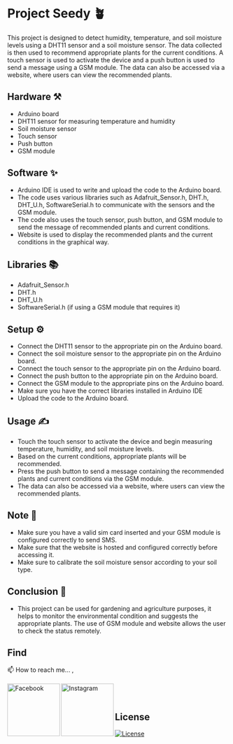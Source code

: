# Project Seedy 🪴

This project is designed to detect humidity, temperature, and soil moisture levels using a DHT11 sensor and a soil moisture sensor. The data collected is then used to recommend appropriate plants for the current conditions. A touch sensor is used to activate the device and a push button is used to send a message using a GSM module. The data can also be accessed via a website, where users can view the recommended plants.

## Hardware ⚒

- Arduino board
- DHT11 sensor for measuring temperature and humidity
- Soil moisture sensor
- Touch sensor
- Push button
- GSM module

## Software ✨

- Arduino IDE is used to write and upload the code to the Arduino board.
- The code uses various libraries such as Adafruit_Sensor.h, DHT.h, DHT_U.h, SoftwareSerial.h to communicate with the sensors and the GSM module.
- The code also uses the touch sensor, push button, and GSM module to send the message of recommended plants and current conditions.
- Website is used to display the recommended plants and the current conditions in the graphical way.

## Libraries 📚

- Adafruit_Sensor.h
- DHT.h
- DHT_U.h
- SoftwareSerial.h (if using a GSM module that requires it)

## Setup ⚙

- Connect the DHT11 sensor to the appropriate pin on the Arduino board.
- Connect the soil moisture sensor to the appropriate pin on the Arduino board.
- Connect the touch sensor to the appropriate pin on the Arduino board.
- Connect the push button to the appropriate pin on the Arduino board.
- Connect the GSM module to the appropriate pins on the Arduino board.
- Make sure you have the correct libraries installed in Arduino IDE
- Upload the code to the Arduino board.

## Usage ✍

- Touch the touch sensor to activate the device and begin measuring temperature, humidity, and soil moisture levels.
- Based on the current conditions, appropriate plants will be recommended.
- Press the push button to send a message containing the recommended plants and current conditions via the GSM module.
- The data can also be accessed via a website, where users can view the recommended plants.

## Note 📝

- Make sure you have a valid sim card inserted and your GSM module is configured correctly to send SMS.
- Make sure that the website is hosted and configured correctly before accessing it.
- Make sure to calibrate the soil moisture sensor according to your soil type.

## Conclusion 👑

- This project can be used for gardening and agriculture purposes, it helps to monitor the environmental condition and suggests the appropriate plants. The use of GSM module and website allows the user to check the status remotely.

## Find

📫 How to reach me... , </br></br>
<a href="https://www.facebook.com/sajeev.weerakoon.1/">
<img align="left" alt="Facebook" width="120px" src="https://img.shields.io/badge/Facebook-1877F2?style=for-the-badge&logo=facebook&logoColor=white" />
</a>
<a href="https://www.instagram.com/sasanka_weerakoon/">
<img align="left" alt="Instagram" width="120px" src="https://img.shields.io/badge/Instagram-E4405F?style=for-the-badge&logo=instagram&logoColor=white" />
</a>
<br>
<br>

## License

[![License](https://img.shields.io/badge/License-Apache_2.0-blue.svg)](https://opensource.org/licenses/Apache-2.0)
